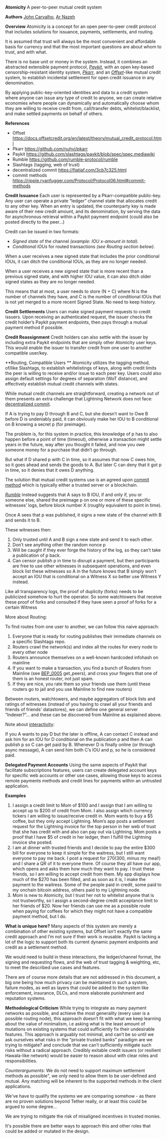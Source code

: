 **Atomicity**
A peer-to-peer mutual credit system

**Authors**
[John Carvalho](https://github.com/BitcoinErrorLog), [Ar Nazeh](https://github.com/Nuhvi)

**Overview**
Atomicity is a concept for an open peer-to-peer credit protocol that includes solutions for issuance, payments, settlements, and routing. 

It is assumed that trust will always be the most convenient and affordable basis for currency and that the most important questions are about whom to trust, and with what. 

There is no base unit or money in the system. Instead, it combines an abstracted extensible payment protocol, *[Paykit](https://github.com/slashtags/paykit/blob/spec/spec.mediawiki)*, with an open key-based censorship-resistant identity system, *[Pkarr](https://github.com/nuhvi/pkarr)*, and an *[Offset](https://docs.offsetcredit.org/en/latest/theory/mutual_credit_protocol.html)*-like mutual credit system, to establish incidental settlement for open credit issuance in any denomination.

By applying public-key-oriented identities and data to a credit system where anyone can issue any type of credit to anyone, we can create relative economies where people can dynamically and automatically choose whom they are willing to receive credit from, call/transfer debts, whitelist/blacklist, and make settled payments on behalf of others.

**References**
- Offset https://docs.offsetcredit.org/en/latest/theory/mutual_credit_protocol.html
- Pkarr https://github.com/nuhvi/pkarr
- Paykit https://github.com/slashtags/paykit/blob/spec/spec.mediawiki
- Rumble https://github.com/rumble-protocol/rumble
- Slashtags (tagging, web of trust)
- decentralized commit https://fiatjaf.com/3cb7c325.html
- commit methods https://ripple.ryanfugger.com/Protocol/Protocol06.html#commit-methods

**Credit Issuance**
Each user is represented by a Pkarr-compatible public-key. Any user can operate a private “ledger” channel state that allocates credit to any other key. When an entry is updated, the counterparty key is made aware of their new credit amount, and its denomination, by serving the data for asynchronous retrieval within a Paykit payment endpoint (could also be posted directly to the peer…)

Credit can be issued in two formats:

- *Signed state* of the channel *(example: IOU x-amount in total).*
- *Conditional IOUs* for routed transactions *(see Routing section below).*

When a user receives a new signed state that includes the prior conditional IOUs, it can ditch the conditional IOUs, as they are no longer needed.

When a user receives a new signed state that is more recent than a previous signed state, and with higher IOU value, it can also ditch older signed states as they are no longer needed.

This means that at most, a user needs to store (N + C) where N is the number of channels they have, and C is the number of conditional IOUs that is not yet merged to a more recent Signed State. No need to keep history.

**Credit Settlements**
Users can make signed payment requests to credit issuers. Upon receiving an authenticated request, the issuer checks the credit holder’s Paykit payment endpoints, then pays through a mutual payment method if possible.

**Credit Reassignment** 
Credit holders can also settle with the issuer by including extra Paykit endpoints that are simply other Atomicity user keys. This would enable the issuer to transfer credit from one user to another compatible user/key. 

**Routing, Compatible Users **
Atomicity utilizes the tagging method, of/like Slashtags, to establish whitelistings of keys, along with credit limits the peer is willing to receive and/or issue to each peer key. Users could also assign default settings for degrees of separation (WoT distance), and effectively establish mutual credit channels with states. 

While mutual credit channels are straightforward, creating a network out of them presents an extra challenge that Lightning Network does not face: [decentralized commit](https://fiatjaf.com/3cb7c325.html).

If A is trying to pay D through B and C, but she doesn’t want to Owe B before D is undeniably paid, it can obviously make her IOU to B conditional on B knowing a secret p (for preimage).

The problem is, for this system in practice, this knowledge of p has to also happen before a point of time (timeout), otherwise a transaction might settle years in the future, way after you thought it failed, and now you owe someone money for a purchase that didn’t go through.

But what if D shared p with C in time, so it assumes that now C owes him, so it goes ahead and sends the goods to A. But later C can deny that it got p in time, so it denies that it owes D anything.

The solution that mutual credit systems use is an agreed upon [commit method](https://ripple.ryanfugger.com/Protocol/Protocol06.html#commit-methods) which is typically either a trusted server or a blockchain.

[*Rumble*](https://github.com/rumble-protocol/rumble?tab=readme-ov-file#witness-commit-method) instead suggests that A says to B IOU, if and only if, you or someone else, shared the preimage p on one or more of these specific witnesses’ logs, before block number X (roughly equivalent to point in time).

Once A sees that p was published, it signs a new state of the channel with B and sends it to B.

These witnesses then:

1. Only trusted until A and B sign a new state and send it to each other.
2. Don’t see anything other the random nonce p 
3. Will be caught if they ever forge the history of the log, so they can’t take a publication of p back.
4. Can censor publish p in time to disrupt a payment, but then participants are free to use other witnesses in subsequent operations, and even block list these witnesses so A in the future knows that B simply won’t accept an IOU that is conditional on a Witness X so better use Witness Y instead.

Like all transparency logs, the proof of duplicity (forks) needs to be publicized somehow to hurt the operator. So some watchtowers that receive these proof of forks and consulted if they have seen a proof of forks for a certain Witness 

More about Routing:

To find routes from one user to another, we can follow this naive approach:

1. Everyone that is ready for routing publishes their immediate channels on a specific Slashtags repo.
2. Routers crawl the network(s) and index all the routes for every node to every other node
3. Routers announce themselves on a well-known hardcoded infohash on mainline
4. If you want to make a transaction, you find a bunch of Routers from Mainline (see [BEP_0005](https://www.bittorrent.org/beps/bep_0005.html) get_peers), and cross your fingers that one of them is an honest router, not just spam.
5. If they are nice, you rate them so your friends use them (until these routers go to jail and you use Mainline to find new routers)

Between routers, watchtowers, and maybe aggregators of block lists and ratings of witnesses (instead of you having to crawl all your friends and friends of friends' datastores), we can define one general server “Indexer?”... and these can be discovered from Mainline as explained above.

Note about [interactivity](https://github.com/rumble-protocol/rumble?tab=readme-ov-file#non-interactivity):

If you A wants to pay D but the later is offline, A can contact C instead and ask him for an IOU for D conditional on the publication p and then A can publish p so C can get paid by B. Whenever D is finally online (or through async message), A can send him both C’s IOU and p, so he is considered paid. 

**Delegated Payment Accounts**
Using the same aspects of Paykit that facilitate subscriptions features, users can create delegated account keys for specific web accounts or other use cases, allowing those keys to access remote payments methods and credit lines for payments within an untrusted application.

**Examples**

1. I assign a credit limit to Mom of $100 and I assign that I am willing to accept up to $200 of credit from Mom. I also assign which currency tickers I am willing to issue/receive credit in.  Mom wants to buy a $5 coffee, but they only accept Lightning. Mom’s app posts a settlement request for the Lightning invoice for the top person in her web of trust that she has credit with and also can pay out via Lightning. Mom posts a proof that I have $5 of credit in her ledger, then I fulfill the Lightning invoice she posted.
2. I am at dinner with trusted friends and I decide to pay the entire $300 bill for everyone to keep it simple for the waitress, but I still want everyone to pay me back. I post a request for $270 ($300, minus my meal!) and I share a QR of it to everyone there. Of course they all have our app, which opens and asks them how much they want to pay. I trust these friends, so I am willing to accept credit from them. My app displays how much of the $270 has been filled, and as soon as it is, I make the payment to the waitress. Some of the people paid in credit, some paid to my onchain bitcoin address, others paid to my Lightning node.
3. Mom is new to Atomicity, but I trust her not to whitelist anyone that is not trustworthy, so I assign a second-degree credit acceptance limit to her friends of $20. Now her friends can use me as a possible route when paying for coffees for which they might not have a compatible payment method, but I do. 

**What is unique here?**
Many aspects of this system are merely a combination of other existing systems, but Offset isn’t exactly the same credit approach and I’m not sure if their work is reusable. Paykit is lacking a lot of the logic to support both its current dynamic payment endpoints and credit as a settlement method. 

We would need to build in these interactions, the ledger/channel format, the signing and requesting flows, and the web of trust tagging & weighting, etc, to meet the described use cases and features.

There are of course more details that are not addressed in this document, a big one being how much privacy can be maintained in such a system, failure modes, as well as layers that could be added to the system like enforcement, insurance, DLCs, and more elaborate punishment and reputation systems. 

**Methodological Criticism** 
While trying to integrate as many payment networks as possible, and achieve the most generality (every user is a possible routing node), this approach doesn’t fit with what we keep learning about the value of minimalism, i.e asking what is the least amount of mutations on existing systems that could sufficiently fix their undesirable features. This approach is arguably not minimal, and can’t be so until we ask ourselves what risks in the “private trusted banks” paradigm are we trying to mitigate? and conclude that we can’t sufficiently mitigate such risks without a radical approach. Credibly exitable credit issuers (or resilient Hawala-like network) would be easier to reason about with clear roles and responsibilities.

*Counterarguments:*
We do not need to support maximum settlement methods as possible", we only need to allow them to be user-defined and mutual. Any matching will be inherent to the supported methods in the client applications. 

We've have to qualify the systems we are comparing somehow - as there are no proven solutions beyond Tether really, or at least this could be argued to some degree...

We are trying to mitigate the risk of misaligned incentives in trusted monies.

It's possible there are better ways to approach this and other roles that could be added or mutated in the design.
